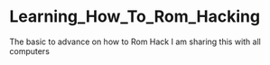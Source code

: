 # Learning_How_To_Rom_Hacking
 The basic to advance on how to Rom Hack
I am sharing this with all computers